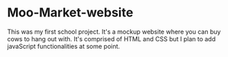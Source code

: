 # Moo-Market-website
This was my first school project. It's a mockup website where you can buy cows to hang out with. It's comprised of HTML and CSS but I plan to add javaScript functionalities at some point.
